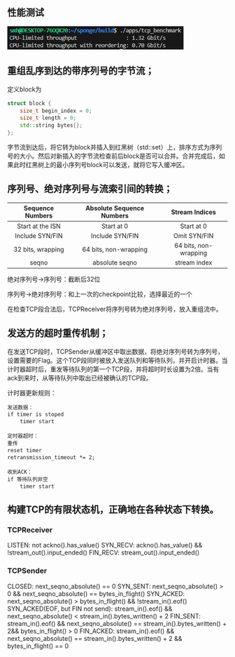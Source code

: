 ## 性能测试
![](pic/performance.png)

## 重组乱序到达的带序列号的字节流；
定义block为
```cpp
struct block {
    size_t begin_index = 0;
    size_t length = 0;
    std::string bytes{};
};
```

字节流到达后，将它转为block并插入到红黑树（std::set）上，排序方式为序列号的大小。然后对新插入的字节流检查前后block是否可以合并。合并完成后，如果此时红黑树上的最小序列号block可以发送，就将它写入缓冲区。

## 序列号、绝对序列号与流索引间的转换；
|Sequence Numbers	|Absolute Sequence Numbers	|Stream Indices
|:-:                |:-:                        |:-:
|Start at the ISN	|Start at 0	                |Start at 0
|Include SYN/FIN	|Include SYN/FIN	        |Omit SYN/FIN
|32 bits, wrapping	|64 bits, non-wrapping	    |64 bits, non-wrapping
|seqno	            |absolute seqno	            |stream index

绝对序列号->序列号：截断后32位

序列号->绝对序列号：和上一次的checkpoint比较，选择最近的一个

在检查TCP段合法后，TCPReceiver将序列号转为绝对序列号，放入重组流中。

## 发送方的超时重传机制；

在发送TCP段时，TCPSender从缓冲区中取出数据，将绝对序列号转为序列号，设置需要的Flag。这个TCP段同时被放入发送队列和等待队列，并开启计时器。当计时器超时后，重发等待队列的第一个TCP段，并将超时时长设置为2倍。当有ack到来时，从等待队列中取出已经被确认的TCP段。

计时器更新规则：
```
发送数据：
if timer is stoped
    timer start

定时器超时：
重传
reset timer
retransmission_timeout *= 2;

收到ACK：
if 等待队列非空
    timer start
```

## 构建TCP的有限状态机，正确地在各种状态下转换。
### TCPReceiver
LISTEN: not ackno().has_value()
SYN_RECV: ackno().has_value() && !stream_out().input_ended()
FIN_RECV: stream_out().input_ended()

### TCPSender
CLOSED: next_seqno_absolute() == 0
SYN_SENT: next_seqno_absolute() > 0 && next_seqno_absolute() == bytes_in_flight()
SYN_ACKED: next_seqno_absolute() > bytes_in_flight() && !stream_in().eof()
SYN_ACKED(EOF, but FIN not send): stream_in().eof() && next_seqno_absolute() < stream_in().bytes_written() + 2
FIN_SENT: stream_in().eof() && next_seqno_absolute() == stream_in().bytes_written() + 2&& bytes_in_flight() > 0
FIN_ACKED: stream_in().eof() && next_seqno_absolute() == stream_in().bytes_written() + 2 && bytes_in_flight() == 0